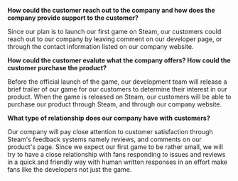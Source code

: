 **How could the customer reach out to the company and how does the company provide support to the customer?**
  
Since our plan is to launch our first game on Steam, our customers could reach out to our company by leaving comment on our developer page, or through the contact information listed on our company website.

**How could the customer evalute what the company offers? How could the customer purchase the product?**

Before the official launch of the game, our development team will release a brief trailer of our game for our customers to determine their interest in our product. When the game is released on Steam, our customers will be able to purchase our product through Steam, and through our company website.

**What type of relationship does our company have with customers?**

Our company will pay close attention to customer satisfaction through Steam's feedback systems namely reviews, and comments on our product's page. Since we expect our first game to be rather small, we will try to have a close relationship with fans responding to issues and reviews in a quick and friendly way with human written responses in an effort make fans like the developers not just the game.
